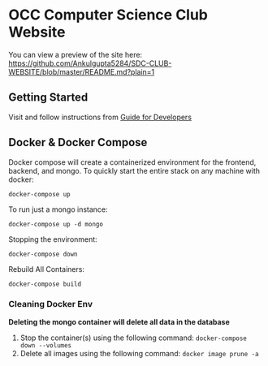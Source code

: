# OCC Computer Science Club Website 
You can view a preview of the site here: 
https://github.com/Ankulgupta5284/SDC-CLUB-WEBSITE/blob/master/README.md?plain=1

## Getting Started
Visit and follow instructions from <a href="https://github.com/Ankulgupta5284/SDC-CLUB-WEBSITE/blob/master/README.md?plain=1">Guide for Developers</a>

## Docker & Docker Compose
Docker compose will create a containerized environment for the frontend, backend, and mongo. To quickly start the entire stack on any machine with docker:


`docker-compose up`

To run just a mongo instance:

`docker-compose up -d mongo`

Stopping the environment:

`docker-compose down`

Rebuild All Containers:

`docker-compose build`

### Cleaning Docker Env
**Deleting the mongo container will delete all data in the database**
1. Stop the container(s) using the following command:
`docker-compose down --volumes`
2. Delete all images using the following command:
`docker image prune -a`
